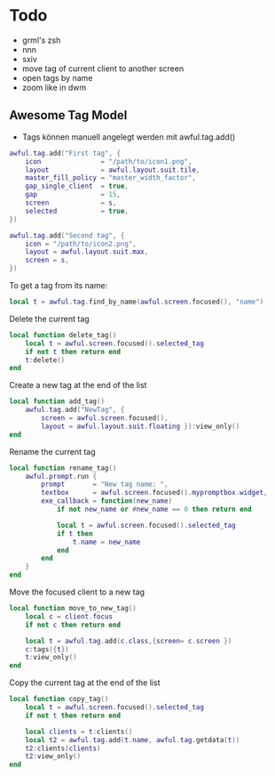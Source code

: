 # Todo

-   grml's zsh
-   nnn
-   sxiv
-   move tag of current client to another screen
-   open tags by name
-   zoom like in dwm

## Awesome Tag Model

-   Tags können manuell angelegt werden mit awful.tag.add()

```lua
awful.tag.add("First tag", {
    icon               = "/path/to/icon1.png",
    layout             = awful.layout.suit.tile,
    master_fill_policy = "master_width_factor",
    gap_single_client  = true,
    gap                = 15,
    screen             = s,
    selected           = true,
})

awful.tag.add("Second tag", {
    icon = "/path/to/icon2.png",
    layout = awful.layout.suit.max,
    screen = s,
})
```

To get a tag from its name:

```lua
local t = awful.tag.find_by_name(awful.screen.focused(), "name")
```

Delete the current tag

```lua
local function delete_tag()
    local t = awful.screen.focused().selected_tag
    if not t then return end
    t:delete()
end
```

Create a new tag at the end of the list

```lua
local function add_tag()
    awful.tag.add("NewTag", {
        screen = awful.screen.focused(),
        layout = awful.layout.suit.floating }):view_only()
end
```

Rename the current tag

```lua
local function rename_tag()
    awful.prompt.run {
        prompt       = "New tag name: ",
        textbox      = awful.screen.focused().mypromptbox.widget,
        exe_callback = function(new_name)
            if not new_name or #new_name == 0 then return end

            local t = awful.screen.focused().selected_tag
            if t then
                t.name = new_name
            end
        end
    }
end
```

Move the focused client to a new tag

```lua
local function move_to_new_tag()
    local c = client.focus
    if not c then return end

    local t = awful.tag.add(c.class,{screen= c.screen })
    c:tags({t})
    t:view_only()
end
```

Copy the current tag at the end of the list

```lua
local function copy_tag()
    local t = awful.screen.focused().selected_tag
    if not t then return end

    local clients = t:clients()
    local t2 = awful.tag.add(t.name, awful.tag.getdata(t))
    t2:clients(clients)
    t2:view_only()
end
```
